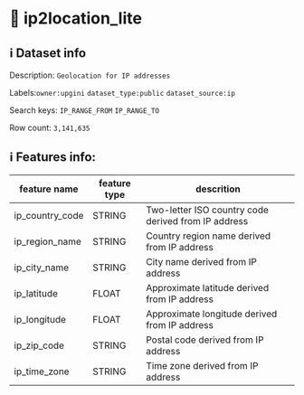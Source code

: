 # 📖 ip2location_lite 
## ℹ️ Dataset info 
Description: `Geolocation for IP addresses` 

Labels:`owner:upgini`   `dataset_type:public`   `dataset_source:ip`   

Search keys: `IP_RANGE_FROM` `IP_RANGE_TO` 

Row count: `3,141,635` 

## ℹ️ Features info:
|feature name|feature type|descrition|
|---|---|---|
|ip_country_code|STRING|Two-letter ISO country code derived from IP address|
|ip_region_name|STRING|Country region name derived from IP address|
|ip_city_name|STRING|City name derived from IP address|
|ip_latitude|FLOAT|Approximate latitude derived from IP address|
|ip_longitude|FLOAT|Approximate longitude derived from IP address|
|ip_zip_code|STRING|Postal code derived from IP address|
|ip_time_zone|STRING|Time zone derived from IP address|
